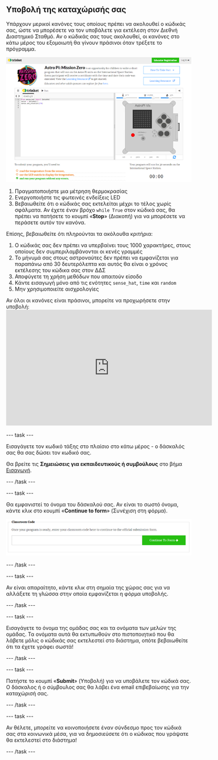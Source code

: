 ## Υποβολή της καταχώρισής σας

Υπάρχουν μερικοί κανόνες τους οποίους πρέπει να ακολουθεί ο κώδικάς σας, ώστε να μπορέσετε να τον υποβάλετε για εκτέλεση στον Διεθνή Διαστημικό Σταθμό. Αν ο κώδικάς σας τους ακολουθεί, οι κανόνες στο κάτω μέρος του εξομοιωτή θα γίνουν πράσινοι όταν τρέξετε το πρόγραμμα.

![Επικύρωση](images/validation.png)

1. Πραγματοποιήστε μια μέτρηση θερμοκρασίας
2. Ενεργοποιήστε τις φωτεινές ενδείξεις LED
3. Βεβαιωθείτε ότι ο κώδικάς σας εκτελείται μέχρι το τέλος χωρίς σφάλματα. Αν έχετε έναν βρόχο `while True` στον κώδικά σας, θα πρέπει να πατήσετε το κουμπί «**Stop**» (Διακοπή) για να μπορέσετε να περάσετε αυτόν τον κανόνα.

Επίσης, βεβαιωθείτε ότι πληρούνται τα ακόλουθα κριτήρια:

1. Ο κώδικάς σας δεν πρέπει να υπερβαίνει τους 1000 χαρακτήρες, στους οποίους δεν συμπεριλαμβάνονται οι κενές γραμμές
2. Το μήνυμά σας στους αστροναύτες δεν πρέπει να εμφανίζεται για παραπάνω από 30 δευτερόλεπτα και αυτός θα είναι ο χρόνος εκτέλεσης του κώδικα σας στον ΔΔΣ
3. Αποφύγετε τη χρήση μεθόδων που απαιτούν είσοδο
4. Κάντε εισαγωγή μόνο από τις ενότητες `sense_hat`, `time` και `random`
5. Μην χρησιμοποιείτε αισχρολογίες

Αν όλοι οι κανόνες είναι πράσινοι, μπορείτε να προχωρήσετε στην υποβολή: <iframe width="560" height="315" src="https://www.youtube.com/embed/5sLlhf3FjdU?rel=0" frameborder="0" allowfullscreen mark="crwd-mark"></iframe> 

--- task ---

Εισαγάγετε τον κωδικό τάξης στο πλαίσιο στο κάτω μέρος - ο δάσκαλός σας θα σας δώσει τον κωδικό σας.

Θα βρείτε τις **Σημειώσεις για εκπαιδευτικούς ή συμβούλους** στο βήμα [Εισαγωγή](https://projects.raspberrypi.org/el-GR/projects/astro-pi-mission-zero/1).

--- /task ---

--- task ---

Θα εμφανιστεί το όνομα του δάσκαλού σας. Αν είναι το σωστό όνομα, κάντε κλικ στο κουμπί «**Continue to form**» (Συνέχιση στη φόρμα).

![Συνέχιση στη φόρμα](images/continue-to-form.png)

--- /task ---

--- task ---

Αν είναι απαραίτητο, κάντε κλικ στη σημαία της χώρας σας για να αλλάξετε τη γλώσσα στην οποία εμφανίζεται η φόρμα υποβολής.

--- /task ---

--- task ---

Εισαγάγετε το όνομα της ομάδας σας και τα ονόματα των μελών της ομάδας. Τα ονόματα αυτά θα εκτυπωθούν στο πιστοποιητικό που θα λάβετε μόλις ο κώδικάς σας εκτελεστεί στο διάστημα, οπότε βεβαιωθείτε ότι τα έχετε γράφει σωστά!

--- /task ---

--- task ---

Πατήστε το κουμπί «**Submit**» (Υποβολή) για να υποβάλετε τον κώδικά σας. Ο δάσκαλος ή ο σύμβουλος σας θα λάβει ένα email επιβεβαίωσης για την καταχώρισή σας.

--- /task ---

--- task ---

Αν θέλετε, μπορείτε να κοινοποιήσετε έναν σύνδεσμο προς τον κώδικά σας στα κοινωνικά μέσα, για να δημοσιεύσετε ότι ο κώδικας που γράψατε θα εκτελεστεί στο διάστημα!

--- /task ---